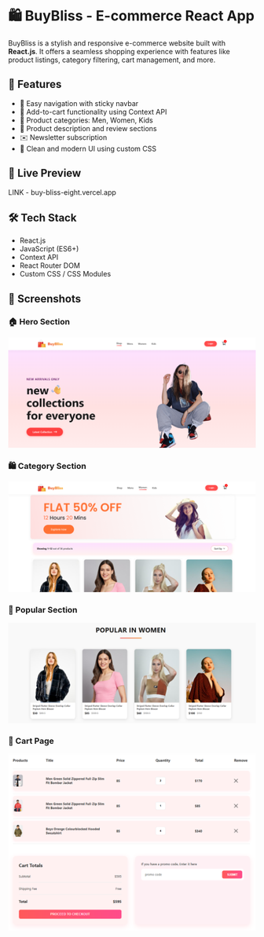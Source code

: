 # 🛍️ BuyBliss - E-commerce React App

BuyBliss is a stylish and responsive e-commerce website built with **React.js**. It offers a seamless shopping experience with features like product listings, category filtering, cart management, and more.

## 🌟 Features

- 🧭 Easy navigation with sticky navbar
- 🛒 Add-to-cart functionality using Context API
- 👕 Product categories: Men, Women, Kids
- 💬 Product description and review sections
- ✉️ Newsletter subscription
- 🎨 Clean and modern UI using custom CSS

## 🚀 Live Preview

LINK - buy-bliss-eight.vercel.app

## 🛠️ Tech Stack

- React.js
- JavaScript (ES6+)
- Context API
- React Router DOM
- Custom CSS / CSS Modules

## 📸 Screenshots

### 🏠 Hero Section
![Hero](./frontend/assets/hero_homePage.png)

### 🛍️ Category Section
![Category](./frontend/assets/CategorySection.png)

### 👗 Popular Section
![Popular](./frontend/assets/homePage.png)

### 🛒 Cart Page
![Cart](./frontend/assets/CartPage.png)


